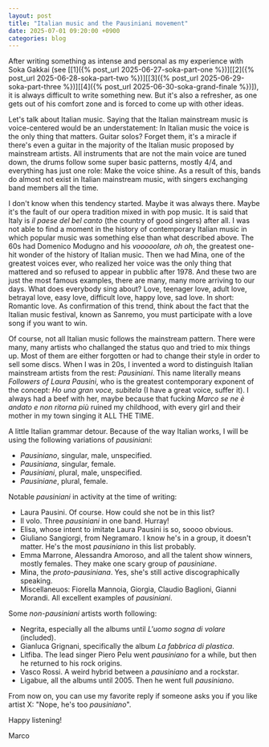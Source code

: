 ```yaml
---
layout: post
title: "Italian music and the Pausiniani movement"
date: 2025-07-01 09:20:00 +0900
categories: blog
---
```


After writing something as intense and personal as my experience with Soka Gakkai (see [[1]({% post_url 2025-06-27-soka-part-one %})][[2]({% post_url 2025-06-28-soka-part-two %})][[3]({% post_url 2025-06-29-soka-part-three %})][[4]({% post_url 2025-06-30-soka-grand-finale %})]), it is always difficult to write something new. But it's also a refresher, as one gets out of his comfort zone and is forced to come up with other ideas.

Let's talk about Italian music. Saying that the Italian mainstream music is voice-centered would be an understatement: In Italian music the voice is the only thing that matters. Guitar solos? Forget them, it's a miracle if there's even a guitar in the majority of the Italian music proposed by mainstream artists. All instruments that are not the main voice are tuned down, the drums follow some super basic patterns, mostly 4/4, and everything has just one role: Make the voice shine. As a result of this, bands do almost not exist in Italian mainstream music, with singers exchanging band members all the time.

I don't know when this tendency started. Maybe it was always there. Maybe it's the fault of our opera tradition mixed in with pop music. It is said that Italy is *il paese del bel canto* (the country of good singers) after all. I was not able to find a moment in the history of contemporary Italian music in which popular music was something else than what described above. The 60s had Domenico Modugno and his *vooooolare, oh oh*, the greatest one-hit wonder of the history of Italian music. Then we had Mina, one of the greatest voices ever, who realized her voice was the only thing that mattered and so refused to appear in pubblic after 1978. And these two are just the most famous examples, there are many, many more arriving to our days. What does everybody sing about? Love, teenager love, adult love, betrayal love, easy love, difficult love, happy love, sad love. In short: Romantic love. As confirmation of this trend, think about the fact that the Italian music festival, known as Sanremo, you must participate with a love song if you want to win.

Of course, not all Italian music follows the mainstream pattern. There were many, many artists who challanged the status quo and tried to mix things up. Most of them are either forgotten or had to change their style in order to sell some discs. When I was in 20s, I invented a word to distinguish Italian mainstream artists from the rest: *Pausiniani*. This name literally means *Followers of Laura Pausini*, who is the greatest contemporary exponent of the concept: *Ho una gran voce, subitela* (I have a great voice, suffer it). I always had a beef with her, maybe because that fucking *Marco se ne è andato e non ritorna più* ruined my childhood, with every girl and their mother in my town singing it ALL THE TIME.

A little Italian grammar detour. Because of the way Italian works, I will be using the following variations of *pausiniani*:
* *Pausiniano*, singular, male, unspecified.
* *Pausiniana*, singular, female.
* *Pausiniani*, plural, male, unspecified.
* *Pausiniane*, plural, female.

Notable *pausiniani* in activity at the time of writing:

* Laura Pausini. Of course. How could she not be in this list?
* Il volo. Three *pausiniani* in one band. Hurray!
* Elisa, whose intent to imitate Laura Pausini is so, soooo obvious.
* Giuliano Sangiorgi, from Negramaro. I know he's in a group, it doesn't matter. He's the most *pausiniano* in this list probably.
* Emma Marrone, Alessandra Amoroso, and all the talent show winners, mostly females. They make one scary group of *pausiniane*.
* Mina, the *proto-pausiniana*. Yes, she's still active discographically speaking.
* Miscellaneuos: Fiorella Mannoia, Giorgia, Claudio Baglioni, Gianni Morandi. All excellent examples of *pausiniani*.

Some *non-pausiniani* artists worth following:

* Negrita, especially all the albums until *L'uomo sogna di volare* (included).
* Gianluca Grignani, specifically the album *La fabbrica di plastica*.
* Litfiba. The lead singer Piero Pelu went *pausiniano* for a while, but then he returned to his rock origins.
* Vasco Rossi. A weird hybrid between a *pausiniano* and a rockstar.
* Ligabue, all the albums until 2005. Then he went full *pausiniano*.

From now on, you can use my favorite reply if someone asks you if you like artist X: "Nope, he's too *pausiniano*".

Happy listening!

Marco
